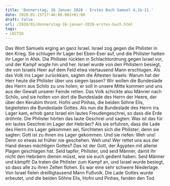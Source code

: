 ```yaml
---
title: 'Donnerstag, 16 Januar 2020 : Erstes Buch Samuel 4,1b-11.'
date: 2020-01-15T17:46:00.001+01:00
draft: false
url: /2020/01/donnerstag-16-januar-2020-erstes-buch.html
tags: 
- LECTIO
---
```


Das Wort Samuels erging an ganz Israel. Israel zog gegen die Philister in den Krieg. Sie schlugen ihr Lager bei Eben-Eser auf, und die Philister hatten ihr Lager in Afek. Die Philister rückten in Schlachtordnung gegen Israel vor, und der Kampf wogte hin und her. Israel wurde von den Philistern besiegt, die von Israels Heer auf dem Feld etwa viertausend Mann erschlugen. Als das Volk ins Lager zurückkam, sagten die Ältesten Israels: Warum hat der Herr heute die Philister über uns siegen lassen? Wir wollen die Bundeslade des Herrn aus Schilo zu uns holen; er soll in unsere Mitte kommen und uns aus der Gewalt unserer Feinde retten. Das Volk schickte also Männer nach Schilo, und sie holten von dort die Bundeslade des Herrn der Heere, der über den Kerubim thront. Hofni und Pinhas, die beiden Söhne Elis, begleiteten die Bundeslade Gottes. Als nun die Bundeslade des Herrn ins Lager kam, erhob ganz Israel ein lautes Freudengeschrei, so dass die Erde dröhnte. Die Philister hörten das laute Geschrei und sagten: Was ist das für ein lautes Geschrei im Lager der Hebräer? Als sie erfuhren, dass die Lade des Herrn ins Lager gekommen sei, fürchteten sich die Philister; denn sie sagten: Gott ist zu ihnen ins Lager gekommen. Und sie riefen: Weh uns! Denn so etwas ist früher nie geschehen. Weh uns! Wer rettet uns aus der Hand dieses mächtigen Gottes? Das ist der Gott, der Ägypten mit allerlei Plagen geschlagen hat. Seid tapfer, Philister, und seid Männer, damit ihr nicht den Hebräern dienen müsst, wie sie euch gedient haben. Seid Männer und kämpft! Da traten die Philister zum Kampf an, und Israel wurde besiegt, so dass alle zu ihren Zelten flohen. Es war eine sehr schwere Niederlage. Von Israel fielen dreißigtausend Mann Fußvolk. Die Lade Gottes wurde erbeutet, und die beiden Söhne Elis, Hofni und Pinhas, fanden den Tod.